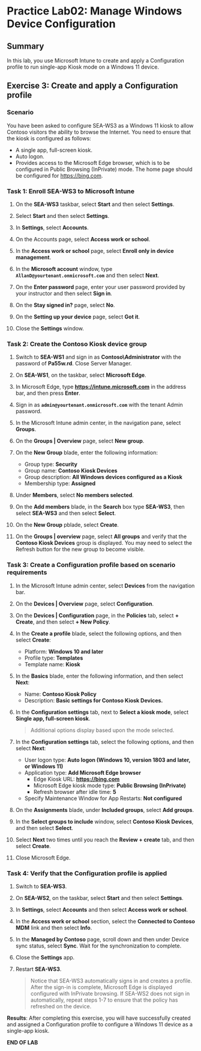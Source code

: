 # Practice Lab02: Manage Windows Device Configuration

## Summary

In this lab, you use Microsoft Intune to create and apply a Configuration profile to run single-app Kiosk mode on a Windows 11 device.

## Exercise 3: Create and apply a Configuration profile

### Scenario

You have been asked to configure SEA-WS3 as a Windows 11 kiosk to allow Contoso visitors the ability to browse the Internet. You need to ensure that the kiosk is configured as follows:

-   A single app, full-screen kiosk.
-   Auto logon.
-   Provides access to the Microsoft Edge browser, which is to be configured in Public Browsing (InPrivate) mode. The home page should be configured for https://bing.com.

### Task 1: Enroll SEA-WS3 to Microsoft Intune

1. On the **SEA-WS3** taskbar, select **Start** and then select **Settings**.

1. Select **Start** and then select **Settings**.

1. In **Settings**, select **Accounts**.

1. On the Accounts page, select **Access work or school**.

1. In the **Access work or school** page, select **Enroll only in device management**.

1. In the **Microsoft account** window, type **`AllanD@yourtenant.onmicrosoft.com`** and then select **Next**.

1. On the **Enter password** page, enter your user password provided by your instructor and then select **Sign in**.

1. On the **Stay signed in?** page, select **No**.

1. On the **Setting up your device** page, select **Got it**. 

1. Close the **Settings** window.

### Task 2: Create the Contoso Kiosk device group

1. Switch to **SEA-WS1** and sign in as **Contoso\Administrator** with the password of **Pa55w.rd**. Close Server Manager.

2. On **SEA-WS1**, on the taskbar, select **Microsoft Edge**.

3. In Microsoft Edge, type **https://intune.microsoft.com** in the address bar, and then press **Enter**. 

4. Sign in as **`admin@yourtenant.onmicrosoft.com`** with the tenant Admin password.

5. In the Microsoft Intune admin center, in the navigation pane, select **Groups**.

6. On the **Groups | Overview** page, select **New group**.

7. On the **New Group** blade, enter the following information:

   - Group type: **Security**
   - Group name: **Contoso Kiosk Devices**
   - Group description: **All Windows devices configured as a Kiosk**
   - Membership type: **Assigned**

8. Under **Members**, select **No members selected**. 

9. On the **Add members** blade, in the **Search** box type **SEA-WS3**, then select **SEA-WS3** and then select **Select**.

10. On the **New Group** pblade, select **Create**. 

11. On the **Groups | overview** page, select **All groups** and verify that the **Contoso Kiosk Devices** group is displayed. You may need to select the Refresh button for the new group to become visible.

### Task 3: Create a Configuration profile based on scenario requirements

1. In the Microsoft Intune admin center, select **Devices** from the navigation bar.

2. On the **Devices | Overview** page, select **Configuration**.

3. On the **Devices | Configuration** page, in the **Policies** tab, select **+ Create**, and then select **+ New Policy**.

4. In the **Create a profile** blade, select the following options, and then select **Create**:

   - Platform: **Windows 10 and later**
   - Profile type: **Templates**
   - Template name: **Kiosk**

5. In the **Basics** blade, enter the following information, and then select **Next**:

   - Name: **Contoso Kiosk Policy**
   - Description: **Basic settings for Contoso Kiosk Devices.**

6. In the **Configuration settings** tab, next to **Select a kiosk mode**, select **Single app, full-screen kiosk**. 

   > Additional options display based upon the mode selected.

7. In the **Configuration settings** tab, select the following options, and then select **Next**:

   - User logon type: **Auto logon (Windows 10, version 1803 and later, or Windows 11)**
   - Application type: **Add Microsoft Edge browser**
     - Edge Kiosk URL: **https://bing.com**
     - Microsoft Edge kiosk mode type: **Public Browsing (InPrivate)**
     - Refresh browser after idle time: **5**
   - Specify Maintenance Window for App Restarts: **Not configured**

8. On the **Assignments** blade, under **Included groups**, select **Add groups**.

9. In the **Select groups to include** window, select **Contoso Kiosk Devices**, and then select **Select**.

10. Select **Next** two times until you reach the **Review + create** tab, and then select **Create**.

11. Close Microsoft Edge.

### Task 4: Verify that the Configuration profile is applied

1. Switch to **SEA-WS3**.

2. On **SEA-WS2**, on the taskbar, select **Start** and then select **Settings**.

3. In **Settings**, select **Accounts** and then select **Access work or school**.

4. In the **Access work or school** section, select the **Connected to Contoso MDM** link and then select **Info**.

5. In the **Managed by Contoso** page, scroll down and then under Device sync status, select **Sync**. Wait for the synchronization to complete. 

6. Close the **Settings** app.

7. Restart **SEA-WS3**.

   > Notice that SEA-WS3 automatically signs in and creates a profile. After the sign-in is complete, Microsoft Edge is displayed configured with InPrivate browsing. If SEA-WS2 does not sign in automatically, repeat steps 1-7 to ensure that the policy has refreshed on the device.

**Results**: After completing this exercise, you will have successfully created and assigned a Configuration profile to configure a Windows 11 device as a single-app kiosk.

**END OF LAB**
